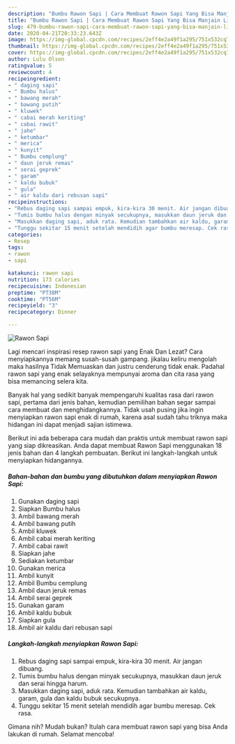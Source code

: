 ```yaml
---
description: "Bumbu Rawon Sapi | Cara Membuat Rawon Sapi Yang Bisa Manjain Lidah"
title: "Bumbu Rawon Sapi | Cara Membuat Rawon Sapi Yang Bisa Manjain Lidah"
slug: 479-bumbu-rawon-sapi-cara-membuat-rawon-sapi-yang-bisa-manjain-lidah
date: 2020-04-21T20:33:23.643Z
image: https://img-global.cpcdn.com/recipes/2eff4e2a49f1a295/751x532cq70/rawon-sapi-foto-resep-utama.jpg
thumbnail: https://img-global.cpcdn.com/recipes/2eff4e2a49f1a295/751x532cq70/rawon-sapi-foto-resep-utama.jpg
cover: https://img-global.cpcdn.com/recipes/2eff4e2a49f1a295/751x532cq70/rawon-sapi-foto-resep-utama.jpg
author: Lulu Olson
ratingvalue: 5
reviewcount: 4
recipeingredient:
- " daging sapi"
- " Bumbu halus"
- " bawang merah"
- " bawang putih"
- " kluwek"
- " cabai merah keriting"
- " cabai rawit"
- " jahe"
- " ketumbar"
- " merica"
- " kunyit"
- " Bumbu cemplung"
- " daun jeruk remas"
- " serai geprek"
- " garam"
- " kaldu bubuk"
- " gula"
- " air kaldu dari rebusan sapi"
recipeinstructions:
- "Rebus daging sapi sampai empuk, kira-kira 30 menit. Air jangan dibuang."
- "Tumis bumbu halus dengan minyak secukupnya, masukkan daun jeruk dan serai hingga harum."
- "Masukkan daging sapi, aduk rata. Kemudian tambahkan air kaldu, garam, gula dan kaldu bubuk secukupnya."
- "Tunggu sekitar 15 menit setelah mendidih agar bumbu meresap. Cek rasa."
categories:
- Resep
tags:
- rawon
- sapi

katakunci: rawon sapi 
nutrition: 173 calories
recipecuisine: Indonesian
preptime: "PT38M"
cooktime: "PT56M"
recipeyield: "3"
recipecategory: Dinner

---
```



![Rawon Sapi](https://img-global.cpcdn.com/recipes/2eff4e2a49f1a295/751x532cq70/rawon-sapi-foto-resep-utama.jpg)

Lagi mencari inspirasi resep rawon sapi yang Enak Dan Lezat? Cara menyiapkannya memang susah-susah gampang. jikalau keliru mengolah maka hasilnya Tidak Memuaskan dan justru cenderung tidak enak. Padahal rawon sapi yang enak selayaknya mempunyai aroma dan cita rasa yang bisa memancing selera kita.



Banyak hal yang sedikit banyak mempengaruhi kualitas rasa dari rawon sapi, pertama dari jenis bahan, kemudian pemilihan bahan segar sampai cara membuat dan menghidangkannya. Tidak usah pusing jika ingin menyiapkan rawon sapi enak di rumah, karena asal sudah tahu triknya maka hidangan ini dapat menjadi sajian istimewa.


Berikut ini ada beberapa cara mudah dan praktis untuk membuat rawon sapi yang siap dikreasikan. Anda dapat membuat Rawon Sapi menggunakan 18 jenis bahan dan 4 langkah pembuatan. Berikut ini langkah-langkah untuk menyiapkan hidangannya.

<!--inarticleads1-->

##### Bahan-bahan dan bumbu yang dibutuhkan dalam menyiapkan Rawon Sapi:

1. Gunakan  daging sapi
1. Siapkan  Bumbu halus
1. Ambil  bawang merah
1. Ambil  bawang putih
1. Ambil  kluwek
1. Ambil  cabai merah keriting
1. Ambil  cabai rawit
1. Siapkan  jahe
1. Sediakan  ketumbar
1. Gunakan  merica
1. Ambil  kunyit
1. Ambil  Bumbu cemplung
1. Ambil  daun jeruk remas
1. Ambil  serai geprek
1. Gunakan  garam
1. Ambil  kaldu bubuk
1. Siapkan  gula
1. Ambil  air kaldu dari rebusan sapi




<!--inarticleads2-->

##### Langkah-langkah menyiapkan Rawon Sapi:

1. Rebus daging sapi sampai empuk, kira-kira 30 menit. Air jangan dibuang.
1. Tumis bumbu halus dengan minyak secukupnya, masukkan daun jeruk dan serai hingga harum.
1. Masukkan daging sapi, aduk rata. Kemudian tambahkan air kaldu, garam, gula dan kaldu bubuk secukupnya.
1. Tunggu sekitar 15 menit setelah mendidih agar bumbu meresap. Cek rasa.




Gimana nih? Mudah bukan? Itulah cara membuat rawon sapi yang bisa Anda lakukan di rumah. Selamat mencoba!
